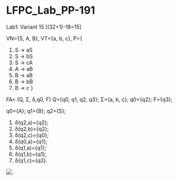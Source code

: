 # LFPC_Lab_PP-191
Lab1: Variant 15 [(32+1)-18=15]

VN={S, A, B}, VT={a, b, c},
P={
1. S -> aS
2. S -> bS
3. S -> cA
4. A -> aB
5. B -> aB
6. B -> bB
7. B -> c }

FA= (Q, Σ, δ,q0, F)
Q={q0, q1, q2, q3}; Σ={a, b, c}; q0={q2}; F={q3};

q0={A}; q1={B}; q2={S};
1. δ(q2,a)={q2}; 
2. δ(q2,b)={q2}; 
3. δ(q2,c)={q0}; 
4. δ(q0,a)={q1};
5. δ(q1,a)={q1};
6. δ(q1,b)={q1};
7. δ(q1,c)={q3}.

![.](https://utm-my.sharepoint.com/:i:/g/personal/popescu_paula_isa_utm_md/ESZj_yIEit1HobxGtkoPjEcBA73IBRA14dFxi6sIWMVE2Q?e=LQv8nV)
